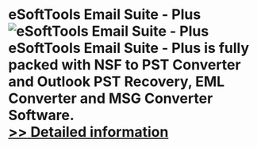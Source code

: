 # eSoftTools Email Suite - Plus<br />![eSoftTools Email Suite - Plus](https://mycommerce.akamaized.net/api/pimages/P300880547/BIG/300880547.GIF)<br />eSoftTools Email Suite - Plus is fully packed with NSF to PST Converter and Outlook PST Recovery, EML Converter and MSG Converter Software.<br />[>> Detailed information](https://secure.shareit.com/shareit/product.html?productid=300880547&affiliateid=200057808)